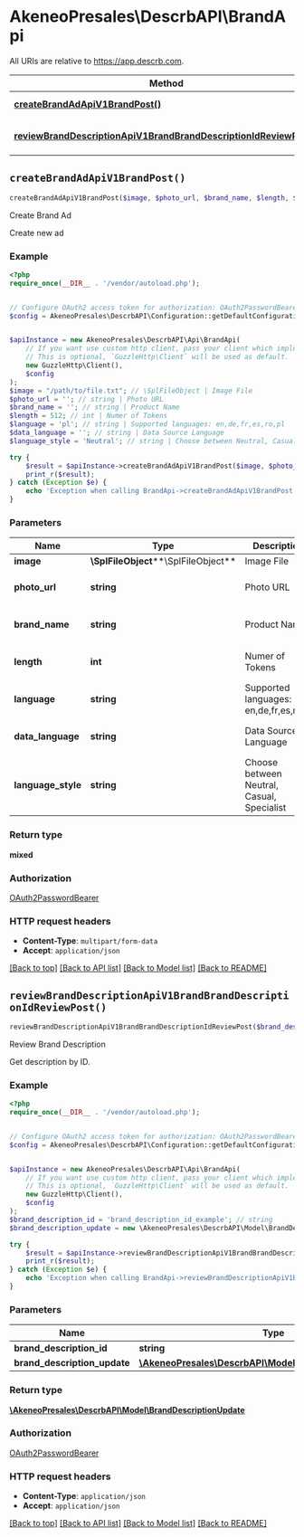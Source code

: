 # AkeneoPresales\DescrbAPI\BrandApi

All URIs are relative to https://app.descrb.com.

Method | HTTP request | Description
------------- | ------------- | -------------
[**createBrandAdApiV1BrandPost()**](BrandApi.md#createBrandAdApiV1BrandPost) | **POST** /api/v1/brand/ | Create Brand Ad
[**reviewBrandDescriptionApiV1BrandBrandDescriptionIdReviewPost()**](BrandApi.md#reviewBrandDescriptionApiV1BrandBrandDescriptionIdReviewPost) | **POST** /api/v1/brand/{brand_description_id}/review | Review Brand Description


## `createBrandAdApiV1BrandPost()`

```php
createBrandAdApiV1BrandPost($image, $photo_url, $brand_name, $length, $language, $data_language, $language_style): mixed
```

Create Brand Ad

Create new ad

### Example

```php
<?php
require_once(__DIR__ . '/vendor/autoload.php');


// Configure OAuth2 access token for authorization: OAuth2PasswordBearer
$config = AkeneoPresales\DescrbAPI\Configuration::getDefaultConfiguration()->setAccessToken('YOUR_ACCESS_TOKEN');


$apiInstance = new AkeneoPresales\DescrbAPI\Api\BrandApi(
    // If you want use custom http client, pass your client which implements `GuzzleHttp\ClientInterface`.
    // This is optional, `GuzzleHttp\Client` will be used as default.
    new GuzzleHttp\Client(),
    $config
);
$image = "/path/to/file.txt"; // \SplFileObject | Image File
$photo_url = ''; // string | Photo URL
$brand_name = ''; // string | Product Name
$length = 512; // int | Numer of Tokens
$language = 'pl'; // string | Supported languages: en,de,fr,es,ro,pl
$data_language = ''; // string | Data Source Language
$language_style = 'Neutral'; // string | Choose between Neutral, Casual, Specialist

try {
    $result = $apiInstance->createBrandAdApiV1BrandPost($image, $photo_url, $brand_name, $length, $language, $data_language, $language_style);
    print_r($result);
} catch (Exception $e) {
    echo 'Exception when calling BrandApi->createBrandAdApiV1BrandPost: ', $e->getMessage(), PHP_EOL;
}
```

### Parameters

Name | Type | Description  | Notes
------------- | ------------- | ------------- | -------------
 **image** | **\SplFileObject****\SplFileObject**| Image File | [optional]
 **photo_url** | **string**| Photo URL | [optional] [default to &#39;&#39;]
 **brand_name** | **string**| Product Name | [optional] [default to &#39;&#39;]
 **length** | **int**| Numer of Tokens | [optional] [default to 512]
 **language** | **string**| Supported languages: en,de,fr,es,ro,pl | [optional] [default to &#39;pl&#39;]
 **data_language** | **string**| Data Source Language | [optional] [default to &#39;&#39;]
 **language_style** | **string**| Choose between Neutral, Casual, Specialist | [optional] [default to &#39;Neutral&#39;]

### Return type

**mixed**

### Authorization

[OAuth2PasswordBearer](../../README.md#OAuth2PasswordBearer)

### HTTP request headers

- **Content-Type**: `multipart/form-data`
- **Accept**: `application/json`

[[Back to top]](#) [[Back to API list]](../../README.md#endpoints)
[[Back to Model list]](../../README.md#models)
[[Back to README]](../../README.md)

## `reviewBrandDescriptionApiV1BrandBrandDescriptionIdReviewPost()`

```php
reviewBrandDescriptionApiV1BrandBrandDescriptionIdReviewPost($brand_description_id, $brand_description_update): \AkeneoPresales\DescrbAPI\Model\BrandDescriptionUpdate
```

Review Brand Description

Get description by ID.

### Example

```php
<?php
require_once(__DIR__ . '/vendor/autoload.php');


// Configure OAuth2 access token for authorization: OAuth2PasswordBearer
$config = AkeneoPresales\DescrbAPI\Configuration::getDefaultConfiguration()->setAccessToken('YOUR_ACCESS_TOKEN');


$apiInstance = new AkeneoPresales\DescrbAPI\Api\BrandApi(
    // If you want use custom http client, pass your client which implements `GuzzleHttp\ClientInterface`.
    // This is optional, `GuzzleHttp\Client` will be used as default.
    new GuzzleHttp\Client(),
    $config
);
$brand_description_id = 'brand_description_id_example'; // string
$brand_description_update = new \AkeneoPresales\DescrbAPI\Model\BrandDescriptionUpdate(); // \AkeneoPresales\DescrbAPI\Model\BrandDescriptionUpdate

try {
    $result = $apiInstance->reviewBrandDescriptionApiV1BrandBrandDescriptionIdReviewPost($brand_description_id, $brand_description_update);
    print_r($result);
} catch (Exception $e) {
    echo 'Exception when calling BrandApi->reviewBrandDescriptionApiV1BrandBrandDescriptionIdReviewPost: ', $e->getMessage(), PHP_EOL;
}
```

### Parameters

Name | Type | Description  | Notes
------------- | ------------- | ------------- | -------------
 **brand_description_id** | **string**|  |
 **brand_description_update** | [**\AkeneoPresales\DescrbAPI\Model\BrandDescriptionUpdate**](../Model/BrandDescriptionUpdate.md)|  |

### Return type

[**\AkeneoPresales\DescrbAPI\Model\BrandDescriptionUpdate**](../Model/BrandDescriptionUpdate.md)

### Authorization

[OAuth2PasswordBearer](../../README.md#OAuth2PasswordBearer)

### HTTP request headers

- **Content-Type**: `application/json`
- **Accept**: `application/json`

[[Back to top]](#) [[Back to API list]](../../README.md#endpoints)
[[Back to Model list]](../../README.md#models)
[[Back to README]](../../README.md)
